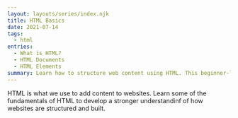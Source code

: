 ```yaml
---
layout: layouts/series/index.njk
title: HTML Basics
date: 2021-07-14
tags:
  - html
entries:
  - What is HTML?
  - HTML Documents
  - HTML Elements
summary: Learn how to structure web content using HTML. This beginner-level series covers syntax, semantics, best practices, & common applications of the language.
---
```


HTML is what we use to add content to websites. Learn some of the fundamentals of HTML to develop a stronger understandinf of how websites are structured and built.
